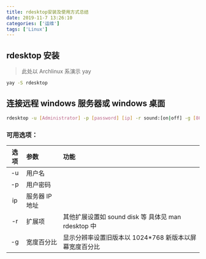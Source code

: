```yaml
---
title: rdesktop安装及使用方式总结
date: 2019-11-7 13:26:10
categories: ['运维']
tags: ['Linux']
---
```


## rdesktop 安装

> 此处以 Archlinux 系演示 yay

```bash
yay -S rdesktop
```

<!-- more -->

## 连接远程 windows 服务器或 windows 桌面

```bash
rdesktop -u [Administrator] -p [password] [ip] -r sound:[on|off] -g [80%]
```

### 可用选项：

| 选项 | 参数           | 功能                                                    |
| :--: | :------------- | :------------------------------------------------------ |
|  -u  | 用户名         |                                                         |
|  -p  | 用户密码       |                                                         |
|  ip  | 服务器 IP 地址 |                                                         |
|  -r  | 扩展项         | 其他扩展设置如 sound disk 等 具体见 man rdesktop 中     |
|  -g  | 宽度百分比     | 显示分辨率设置旧版本以 1024\*768 新版本以屏幕宽度百分比 |
